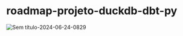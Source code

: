 # roadmap-projeto-duckdb-dbt-py

![Sem título-2024-06-24-0829](https://github.com/s2breninn/roadmap-projeto-duckdb-dbt-py/assets/89087720/bd1c69cc-4ef3-4a43-bbc8-350d81c9fc42)
